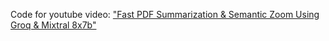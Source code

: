 Code for youtube video: ["Fast PDF Summarization & Semantic Zoom Using Groq & Mixtral 8x7b"](https://www.youtube.com/watch?v=rb9tKBUZygU)
